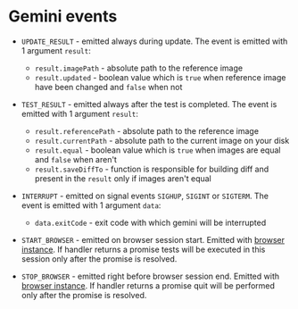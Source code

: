 # Gemini events

* `UPDATE_RESULT` - emitted always during update. The event is emitted with 1 argument `result`:
    * `result.imagePath` - absolute path to the reference image
    * `result.updated` - boolean value which is `true` when reference image have been changed and `false` when not

* `TEST_RESULT` - emitted always after the test is completed. The event is emitted with 1 argument `result`:
    * `result.referencePath` - absolute path to the reference image
    * `result.currentPath` - absolute path to the current image on your disk
    * `result.equal` - boolean value which is `true` when images are equal and `false` when aren't
    * `result.saveDiffTo` - function is responsible for building diff and present in the `result` only if images aren't equal

* `INTERRUPT` - emitted on signal events `SIGHUP`, `SIGINT` or `SIGTERM`. The event is emitted with 1 argument `data`:
    * `data.exitCode` - exit code with which gemini will be interrupted

* `START_BROWSER` - emitted on browser session start. Emitted with [browser instance](../lib/browser/new-browser.js). If handler returns a promise tests will be executed in this session only after the promise is resolved.

* `STOP_BROWSER` - emitted right before browser session end. Emitted with [browser instance](../lib/browser/new-browser.js). If handler returns a promise quit will be performed only after the promise is resolved.

